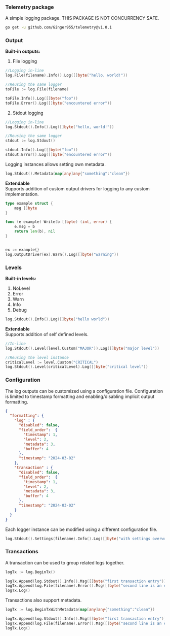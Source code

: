### Telemetry package

A simple logging package.
THIS PACKAGE IS NOT CONCURRENCY SAFE.

```bash
go get -u github.com/Ginger955/telemetry@v1.0.1
```

### Output
<b>Built-in outputs:</b><br>
1. File logging

```go
//Logging in-line
log.File(filename).Info().Log([]byte("hello, world!"))

//Reusing the same logger
toFile := log.File(filename)

toFile.Info().Log([]byte("foo"))
toFile.Error().Log([]byte("encountered error"))
```

2. Stdout logging

```go
//Logging in-line
log.Stdout().Info().Log([]byte("hello, world!"))

//Reusing the same logger
stdout := log.Stdout()

stdout.Info().Log([]byte("foo"))
stdout.Error().Log([]byte("encountered error"))
```

Logging instances allows setting own metadata.

```go
log.Stdout().Metadata(map[any]any{"something":"clean"})
```

<b>Extendable</b> <br>
Supports addition of custom output drivers for logging to any custom implementation.
```go
type example struct {
	msg []byte
}

func (e example) Write(b []byte) (int, error) {
	e.msg = b
	return len(b), nil
}


ex := example{}
log.OutputDriver(ex).Warn().Log([]byte("warning"))
```
### Levels

<b>Built-in levels:</b>
1. NoLevel
2. Error
3. Warn
4. Info
5. Debug

```go
log.Stdout().Info().Log([]byte("hello world"))
```

<b>Extendable</b><br>
Supports addition of self defined levels.

```go
//In-line
log.Stdout().Level(level.Custom("MAJOR")).Log([]byte("major level"))

//Reusing the level instance
criticalLevel := level.Custom("CRITICAL")
log.Stdout().Level(criticalLevel).Log([]byte("critical level"))

```

### Configuration

The log outputs can be customized using a configuration file. Configuration is limited to timestamp formatting and enabling/disabling implicit output formatting. <br>

```json
{
  "formatting": {
    "log" : {
      "disabled": false,
      "field_order":  {
        "timestamp": 1,
        "level": 2,
        "metadata": 3,
        "buffer": 4
      },
      "timestamp": "2024-03-02"
    },
    "transaction" : {
      "disabled": false,
      "field_order":  {
        "timestamp": 1,
        "level": 2,
        "metadata": 3,
        "buffer": 4
      },
      "timestamp": "2024-03-02"
    }
  }
}
```

Each logger instance can be modified using a different configuration file.

```go
log.Stdout().Settings(filename).Info().Log([]byte("with settings overwritten"))
```

### Transactions

A transaction can be used to group related logs together.

```go
logTx := log.BeginTx()

logTx.Append(log.Stdout().Info().Msg([]byte("first transaction entry")))
logTx.Append(log.File(filename).Error().Msg([]byte("second line is an error")))
logTx.Log()
```

Transactions also support metadata.

```go
logTx := log.BeginTxWithMetadata(map[any]any{"something":"clean"})

logTx.Append(log.Stdout().Info().Msg([]byte("first transaction entry")))
logTx.Append(log.File(filename).Error().Msg([]byte("second line is an error")))
logTx.Log()
```



